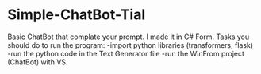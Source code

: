 # Simple-ChatBot-Tial
Basic ChatBot that complate your prompt. I made it in C# Form.
Tasks you should do to run the program:
-import python libraries (transformers, flask)
-run the python code in the Text Generator file
-run the WinFrom project (ChatBot) with VS.
